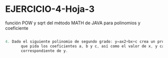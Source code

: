 # EJERCICIO-4-Hoja-3
función POW y sqrt del método MATH de JAVA para polinomios y coeficiente


```java

4. Dado el siguiente polinomio de segundo grado: y=ax2+bx+c crea un programa
       que pida los coeficientes a, b y c, así como el valor de x, y calcula el valor
       correspondiente de y.
       
```
